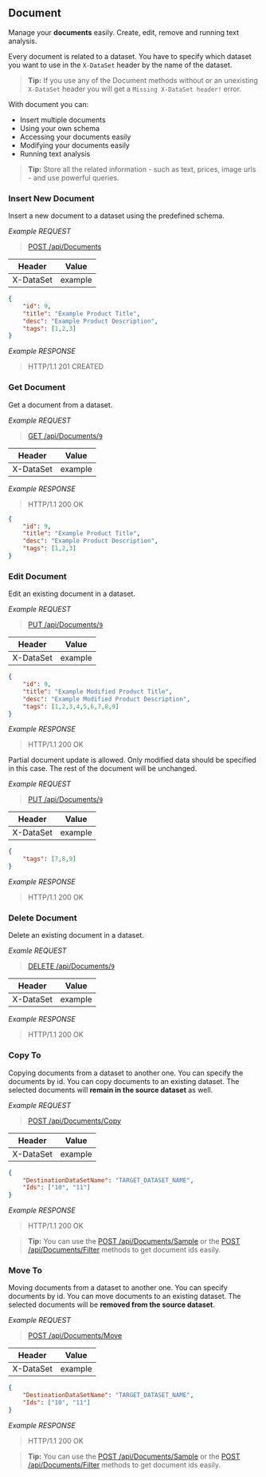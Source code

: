 ## Document

Manage your **documents** easily. Create, edit, remove and running text analysis.

Every document is related to a dataset. You have to specify which dataset you want to use in the `X-DataSet` header by the name of the dataset.

> **Tip:** If you use any of the Document methods without or an unexisting `X-DataSet` header you will get a `Missing X-DataSet header!` error.

With document you can:
* Insert multiple documents
* Using your own schema
* Accessing your documents easily
* Modifying your documents easily
* Running text analysis

> **Tip:** Store all the related information - such as text, prices, image urls - and use powerful queries.

### Insert New Document

Insert a new document to a dataset using the predefined schema.

*Example REQUEST*
> [POST /api/Documents](#operation--api-Documents-post)
>
Header   |Value
---------|---
X-DataSet|example
>
```JSON
{
    "id": 9,
    "title": "Example Product Title",
    "desc": "Example Product Description",
    "tags": [1,2,3]
}
```

*Example RESPONSE*
> HTTP/1.1 201 CREATED

### Get Document

Get a document from a dataset.

*Example REQUEST*
> [GET /api/Documents/`9`](#operation--api-Documents-get)
>
Header   |Value
---------|---
X-DataSet|example

*Example RESPONSE*
> HTTP/1.1 200 OK
```JSON
{
    "id": 9,
    "title": "Example Product Title",
    "desc": "Example Product Description",
    "tags": [1,2,3]
}
```

### Edit Document

Edit an existing document in a dataset.

*Example REQUEST*
> [PUT /api/Documents/`9`](#operation--api-Documents-put)
>
Header   |Value
---------|---
X-DataSet|example
```JSON
{
    "id": 9,
    "title": "Example Modified Product Title",
    "desc": "Example Modified Product Description",
    "tags": [1,2,3,4,5,6,7,8,9]
}
```

*Example RESPONSE*
> HTTP/1.1 200 OK

Partial document update is allowed. Only modified data should be specified in this case. The rest of the document will be unchanged.

*Example REQUEST*
> [PUT /api/Documents/`9`](#operation--api-Documents-put)
>
Header   |Value
---------|---
X-DataSet|example
```JSON
{
    "tags": [7,8,9]
}
```

*Example RESPONSE*
> HTTP/1.1 200 OK

### Delete Document

Delete an existing document in a dataset.

*Examle REQUEST*
> [DELETE /api/Documents/`9`](#operation--api-Documents-delete)
>
Header   |Value
---------|---
X-DataSet|example


*Example RESPONSE*
> HTTP/1.1 200 OK

### Copy To

Copying documents from a dataset to another one. You can specify the documents by id. You can copy documents to an existing dataset.
The selected documents will **remain in the source dataset** as well.

*Example REQUEST*
> [POST /api/Documents/Copy](#operation--api-Documents-Copy-post)
>
Header   |Value
---------|---
X-DataSet|example
```JSON
{
    "DestinationDataSetName": "TARGET_DATASET_NAME",
    "Ids": ["10", "11"]
}
```

*Example RESPONSE*
> HTTP/1.1 200 OK

> **Tip:** You can use the [POST /api/Documents/Sample](#operation--api-Documents-Sample-post) or the [POST /api/Documents/Filter](#operation--api-Documents-Filter-post) methods to get document ids easily.

### Move To

Moving documents from a dataset to another one. You can specify documents by id. You can move documents to an existing dataset. 
The selected documents will be **removed from the source dataset**.

*Example REQUEST*
> [POST /api/Documents/Move](#operation--api-Documents-Move-post)
>
Header   |Value
---------|---
X-DataSet|example
```JSON
{
    "DestinationDataSetName": "TARGET_DATASET_NAME",
    "Ids": ["10", "11"]
}
```

*Example RESPONSE*
> HTTP/1.1 200 OK

> **Tip:** You can use the [POST /api/Documents/Sample](#operation--api-Documents-Sample-post) or the [POST /api/Documents/Filter](#operation--api-Documents-Filter-post) methods to get document ids easily.
